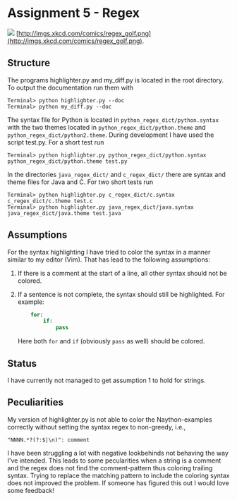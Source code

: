 # Assignment 5 - Regex

![](http://imgs.xkcd.com/comics/regex_golf.png)
[http://imgs.xkcd.com/comics/regex_golf.png](http://imgs.xkcd.com/comics/regex_golf.png).

## Structure
The programs highlighter.py and my\_diff.py is located in the root
directory. To output the documentation run them with

```shell
Terminal> python highlighter.py --doc
Terminal> python my_diff.py --doc
```

The syntax file for Python is located in `python_regex_dict/python.syntax`
with the two themes located in `python_regex_dict/python.theme` and
`python_regex_dict/python2.theme`. During development I have used the
script test.py. For a short test run

```shell
Terminal> python highlighter.py python_regex_dict/python.syntax python_regex_dict/python.theme test.py
```

In the directories `java_regex_dict/` and `c_regex_dict/` there are syntax
and theme files for Java and C. For two short tests run

```shell
Terminal> python highlighter.py c_regex_dict/c.syntax c_regex_dict/c.theme test.c
Terminal> python highlighter.py java_regex_dict/java.syntax java_regex_dict/java.theme test.java
```


## Assumptions
For the syntax highlighting I have tried to color the syntax in a manner
similar to my editor (Vim). That has lead to the following assumptions:

1. If there is a comment at the start of a line, all other syntax should
   not be colored.
2. If a sentence is not complete, the syntax should still be highlighted.
   For example:

   ```Python
       for:
           if:
               pass
   ```

   Here both `for` and `if` (obviously `pass` as well) should be colored.

## Status
I have currently not managed to get assumption 1 to hold for strings.

## Peculiarities
My version of highlighter.py is not able to color the Naython-examples
correctly without setting the syntax regex to non-greedy, i.e.,

    "NNNN.*?(?:$|\n)": comment

I have been struggling a lot with negative lookbehinds not behaving the way
I've intended. This leads to some pecularities when a string is a comment
and the regex does not find the comment-pattern thus coloring trailing
syntax. Trying to replace the matching pattern to include the coloring
syntax does not improved the problem. If someone has figured this out I
would love some feedback!
